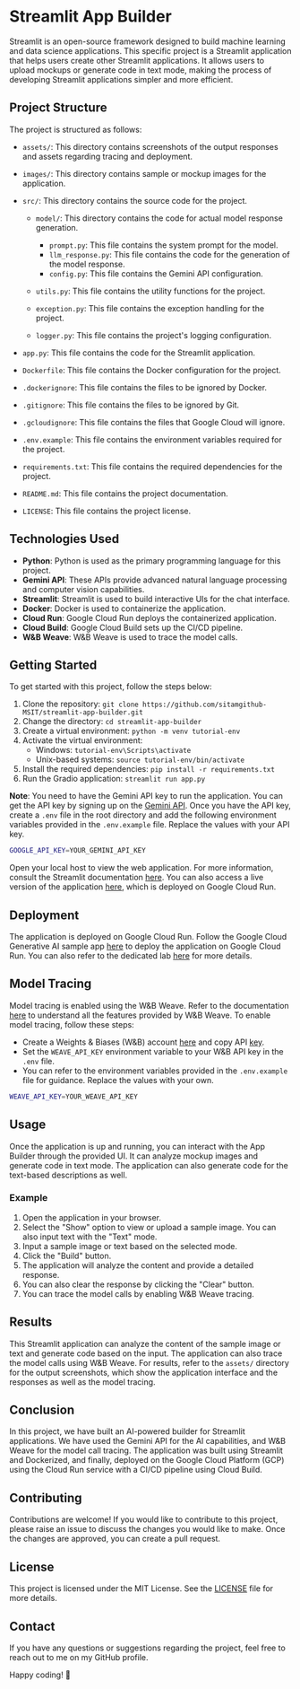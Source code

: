 # Streamlit App Builder

Streamlit is an open-source framework designed to build machine learning and data science applications. This specific project is a Streamlit application that helps users create other Streamlit applications. It allows users to upload mockups or generate code in text mode, making the process of developing Streamlit applications simpler and more efficient.

## Project Structure

The project is structured as follows:

- `assets/`: This directory contains screenshots of the output responses and assets regarding tracing and deployment.

- `images/`: This directory contains sample or mockup images for the application.

- `src/`: This directory contains the source code for the project.

  - `model/`: This directory contains the code for actual model response generation.

    - `prompt.py`: This file contains the system prompt for the model.
    - `llm_response.py`: This file contains the code for the generation of the model response.
    - `config.py`: This file contains the Gemini API configuration.

  - `utils.py`: This file contains the utility functions for the project.
  - `exception.py`: This file contains the exception handling for the project.
  - `logger.py`: This file contains the project's logging configuration.

- `app.py`: This file contains the code for the Streamlit application.
- `Dockerfile`: This file contains the Docker configuration for the project.
- `.dockerignore`: This file contains the files to be ignored by Docker.
- `.gitignore`: This file contains the files to be ignored by Git.
- `.gcloudignore`: This file contains the files that Google Cloud will ignore.
- `.env.example`: This file contains the environment variables required for the project.
- `requirements.txt`: This file contains the required dependencies for the project.
- `README.md`: This file contains the project documentation.
- `LICENSE`: This file contains the project license.

## Technologies Used

- **Python**: Python is used as the primary programming language for this project.
- **Gemini API**: These APIs provide advanced natural language processing and computer vision capabilities.
- **Streamlit**: Streamlit is used to build interactive UIs for the chat interface.
- **Docker**: Docker is used to containerize the application.
- **Cloud Run**: Google Cloud Run deploys the containerized application.
- **Cloud Build**: Google Cloud Build sets up the CI/CD pipeline.
- **W&B Weave**: W&B Weave is used to trace the model calls.

## Getting Started

To get started with this project, follow the steps below:

1. Clone the repository: `git clone https://github.com/sitamgithub-MSIT/streamlit-app-builder.git`
2. Change the directory: `cd streamlit-app-builder`
3. Create a virtual environment: `python -m venv tutorial-env`
4. Activate the virtual environment:
   - Windows: `tutorial-env\Scripts\activate`
   - Unix-based systems: `source tutorial-env/bin/activate`
5. Install the required dependencies: `pip install -r requirements.txt`
6. Run the Gradio application: `streamlit run app.py`

**Note**: You need to have the Gemini API key to run the application. You can get the API key by signing up on the [Gemini API](https://aistudio.google.com/). Once you have the API key, create a `.env` file in the root directory and add the following environment variables provided in the `.env.example` file. Replace the values with your API key.

```bash
GOOGLE_API_KEY=YOUR_GEMINI_API_KEY
```

Open your local host to view the web application. For more information, consult the Streamlit documentation [here](https://docs.streamlit.io/). You can also access a live version of the application [here](/), which is deployed on Google Cloud Run.

## Deployment

The application is deployed on Google Cloud Run. Follow the Google Cloud Generative AI sample app [here](https://github.com/GoogleCloudPlatform/generative-ai/tree/main/gemini/sample-apps/gemini-streamlit-cloudrun) to deploy the application on Google Cloud Run. You can also refer to the dedicated lab [here](https://www.cloudskillsboost.google/focuses/85991?parent=catalog) for more details.

## Model Tracing

Model tracing is enabled using the W&B Weave. Refer to the documentation [here](https://weave-docs.wandb.ai/) to understand all the features provided by W&B Weave. To enable model tracing, follow these steps:

- Create a Weights & Biases (W&B) account [here](https://wandb.ai/site) and copy API [key](https://wandb.ai/authorize).
- Set the `WEAVE_API_KEY` environment variable to your W&B API key in the `.env` file.
- You can refer to the environment variables provided in the `.env.example` file for guidance. Replace the values with your own.

```bash
WEAVE_API_KEY=YOUR_WEAVE_API_KEY
```

## Usage

Once the application is up and running, you can interact with the App Builder through the provided UI. It can analyze mockup images and generate code in text mode. The application can also generate code for the text-based descriptions as well.

### Example

1. Open the application in your browser.
2. Select the "Show" option to view or upload a sample image. You can also input text with the "Text" mode.
3. Input a sample image or text based on the selected mode.
4. Click the "Build" button.
5. The application will analyze the content and provide a detailed response.
6. You can also clear the response by clicking the "Clear" button.
7. You can trace the model calls by enabling W&B Weave tracing.

## Results

This Streamlit application can analyze the content of the sample image or text and generate code based on the input. The application can also trace the model calls using W&B Weave. For results, refer to the `assets/` directory for the output screenshots, which show the application interface and the responses as well as the model tracing.

## Conclusion

In this project, we have built an AI-powered builder for Streamlit applications. We have used the Gemini API for the AI capabilities, and W&B Weave for the model call tracing. The application was built using Streamlit and Dockerized, and finally, deployed on the Google Cloud Platform (GCP) using the Cloud Run service with a CI/CD pipeline using Cloud Build.

## Contributing

Contributions are welcome! If you would like to contribute to this project, please raise an issue to discuss the changes you would like to make. Once the changes are approved, you can create a pull request.

## License

This project is licensed under the MIT License. See the [LICENSE](LICENSE) file for more details.

## Contact

If you have any questions or suggestions regarding the project, feel free to reach out to me on my GitHub profile.

Happy coding! 🚀
